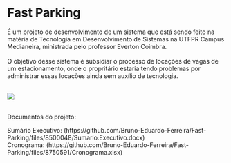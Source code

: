 <h1>Fast Parking</h1>
<p>É um projeto de desenvolvimento de um sistema que está sendo feito na matéria de Tecnologia em Desenvolvimento de Sistemas na UTFPR Campus Medianeira, ministrada pelo professor Everton Coimbra. <br><br>
O objetivo desse sistema é subsidiar o processo de locações de vagas de um estacionamento, onde o propritário estaria tendo problemas por administrar essas locações ainda sem auxílio de tecnologia. <br><br>
 </p>
 <div><img src= https://user-images.githubusercontent.com/102911080/163677911-b325257f-f747-4b48-be9b-a17522150aae.png /></div>
 <p><br> Documentos do projeto: <br> </p>
 <div>Sumário Executivo: (https://github.com/Bruno-Eduardo-Ferreira/Fast-Parking/files/8500048/Sumario.Executivo.docx)</div>
 <div>Cronograma: (https://github.com/Bruno-Eduardo-Ferreira/Fast-Parking/files/8750591/Cronograma.xlsx)</div>
